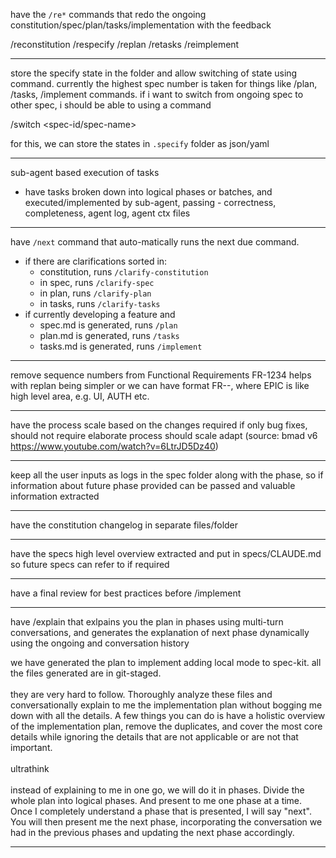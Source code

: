 have the `/re*` commands that redo the ongoing constitution/spec/plan/tasks/implementation with the feedback

/reconstitution
/respecify
/replan
/retasks
/reimplement

---

store the specify state in the folder and allow switching of state using command. currently the highest spec number is taken for things like /plan, /tasks, /implement commands. if i want to switch from ongoing spec to other spec, i should be able to using a command

/switch <spec-id/spec-name>

for this, we can store the states in `.specify` folder as json/yaml

---

sub-agent based execution of tasks
- have tasks broken down into logical phases or batches, and executed/implemented by sub-agent, passing - correctness, completeness, agent log, agent ctx files

---

have `/next` command that auto-matically runs the next due command.
- if there are clarifications sorted in:
  - constitution, runs `/clarify-constitution`
  - in spec, runs `/clarify-spec`
  - in plan, runs `/clarify-plan`
  - in tasks, runs `/clarify-tasks`
- if currently developing a feature and
  - spec.md is generated, runs `/plan`
  - plan.md is generated, runs `/tasks`
  - tasks.md is generated, runs `/implement`

---

remove sequence numbers from Functional Requirements FR-1234
helps with replan being simpler
or we can have format FR-<EPIC>-<SEQUENCE>, where EPIC is like high level area, e.g. UI, AUTH etc.

---

have the process scale based on the changes required
if only bug fixes, should not require elaborate process
should scale adapt (source: bmad v6 https://www.youtube.com/watch?v=6LtrJD5Dz40)

---
keep all the user inputs as logs in the spec folder along with the phase, so if information about future phase provided can be passed and valuable information extracted

---
have the constitution changelog in separate files/folder

---

have the specs high level overview extracted and put in specs/CLAUDE.md so future specs can refer to if required

---

have a final review for best practices before /implement

---

have /explain that exlpains you the plan in phases using multi-turn conversations, and generates the explanation of next phase dynamically using the ongoing and conversation history

 we have generated the plan to implement adding local mode to spec-kit.  all the files generated are in git-staged. \
 \
 they are very hard to follow. Thoroughly analyze these files and conversationally explain to me the implementation plan
 without bogging me down with all the details. A few things you can do is have a holistic overview of the implementation
 plan, remove the duplicates, and cover the most core details while ignoring the details that are not applicable or are
not that important.  \
 \
ultrathink \
 \
 instead of explaining to me in one go, we will do it in phases. Divide the whole plan into logical phases. And present 
to me one phase at a time. Once I completely understand a phase that is presented, I will say "next". You will then
present me the next phase, incorporating the conversation we had in the previous phases and updating the next phase
accordingly.

---

